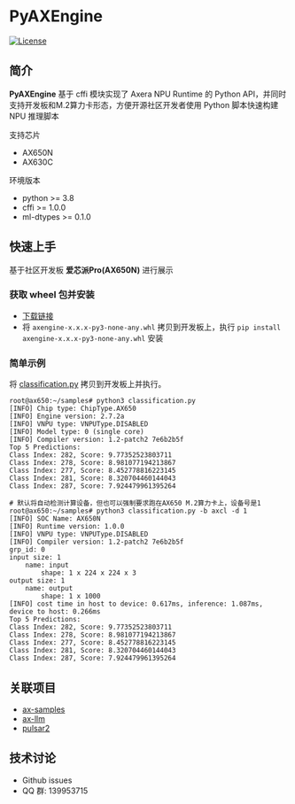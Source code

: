 # PyAXEngine

[![License](https://img.shields.io/badge/license-BSD--3--Clause-blue.svg)](https://raw.githubusercontent.com/AXERA-TECH/pyaxengine/main/LICENSE)

## 简介

**PyAXEngine** 基于 cffi 模块实现了 Axera NPU Runtime 的 Python API，并同时支持开发板和M.2算力卡形态，方便开源社区开发者使用 Python 脚本快速构建 NPU 推理脚本

支持芯片

- AX650N
- AX630C

环境版本

- python >= 3.8
- cffi >= 1.0.0
- ml-dtypes >= 0.1.0

## 快速上手

基于社区开发板 **爱芯派Pro(AX650N)** 进行展示

### 获取 wheel 包并安装

- [下载链接](https://github.com/AXERA-TECH/pyaxengine/releases/download/0.0.1rc2/axengine-0.0.1-py3-none-any.whl)
- 将 `axengine-x.x.x-py3-none-any.whl` 拷贝到开发板上，执行 `pip install axengine-x.x.x-py3-none-any.whl` 安装

### 简单示例

将 [classification.py](https://github.com/AXERA-TECH/pyaxengine/blob/main/examples/classification.py) 拷贝到开发板上并执行。

```
root@ax650:~/samples# python3 classification.py
[INFO] Chip type: ChipType.AX650
[INFO] Engine version: 2.7.2a
[INFO] VNPU type: VNPUType.DISABLED
[INFO] Model type: 0 (single core)
[INFO] Compiler version: 1.2-patch2 7e6b2b5f
Top 5 Predictions:
Class Index: 282, Score: 9.77352523803711
Class Index: 278, Score: 8.981077194213867
Class Index: 277, Score: 8.452778816223145
Class Index: 281, Score: 8.320704460144043
Class Index: 287, Score: 7.924479961395264

# 默认将自动检测计算设备，但也可以强制要求跑在AX650 M.2算力卡上，设备号是1
root@ax650:~/samples# python3 classification.py -b axcl -d 1
[INFO] SOC Name: AX650N
[INFO] Runtime version: 1.0.0
[INFO] VNPU type: VNPUType.DISABLED
[INFO] Compiler version: 1.2-patch2 7e6b2b5f
grp_id: 0
input size: 1
	name: input
		shape: 1 x 224 x 224 x 3
output size: 1
	name: output
		shape: 1 x 1000
[INFO] cost time in host to device: 0.617ms, inference: 1.087ms, device to host: 0.266ms
Top 5 Predictions:
Class Index: 282, Score: 9.77352523803711
Class Index: 278, Score: 8.981077194213867
Class Index: 277, Score: 8.452778816223145
Class Index: 281, Score: 8.320704460144043
Class Index: 287, Score: 7.924479961395264
```

## 关联项目

- [ax-samples](https://github.com/AXERA-TECH/ax-samples)
- [ax-llm](https://github.com/AXERA-TECH/ax-llm)
- [pulsar2](https://pulsar2-docs.readthedocs.io/zh-cn/latest/)

## 技术讨论

- Github issues
- QQ 群: 139953715
